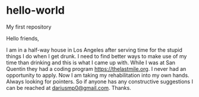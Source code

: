 # hello-world
My first repository

Hello friends,

I am in a half-way house in Los Angeles after serving time for the stupid things I do when I get drunk. 
I need to find better ways to make use of my time than drinking and this is what I came up with.
While I was at San Quentin they had a coding program https://thelastmile.org. I never had an opportunity to apply.
Now I am taking my rehabilitation into my own hands. Always looking for pointers. So if anyone has any constructive
suggestions I can be reached at dariusmp0@gmail.com. Thanks.
